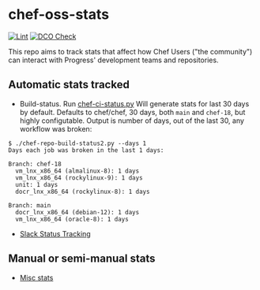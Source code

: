# chef-oss-stats

[![Lint](https://github.com/jaymzh/chef-oss-stats/actions/workflows/lint.yml/badge.svg)](https://github.com/jaymzh/chef-oss-stats/actions/workflows/lint.yml)
[![DCO Check](https://github.com/jaymzh/chef-oss-stats/actions/workflows/dco.yml/badge.svg)](https://github.com/jaymzh/chef-oss-stats/actions/workflows/dco.yml)

This repo aims to track stats that affect how Chef Users ("the community") can interact with Progress' development teams and repositories.

## Automatic stats tracked

* Build-status. Run [chef-ci-status.py](src/chef-ci-status.py)
  Will generate stats for last 30 days by default. Defaults to chef/chef, 30 days, both `main` and `chef-18`, but highly configutable. Output is number of days, out of the last 30, any workflow was broken:
```shell
$ ./chef-repo-build-status2.py --days 1
Days each job was broken in the last 1 days:

Branch: chef-18
  vm_lnx_x86_64 (almalinux-8): 1 days
  vm_lnx_x86_64 (rockylinux-9): 1 days
  unit: 1 days
  docr_lnx_x86_64 (rockylinux-8): 1 days

Branch: main
  docr_lnx_x86_64 (debian-12): 1 days
  vm_lnx_x86_64 (oracle-8): 1 days
```

* [Slack Status Tracking](team_slack_reports.md)

## Manual or semi-manual stats

* [Misc stats](manual_stats/misc.md)
